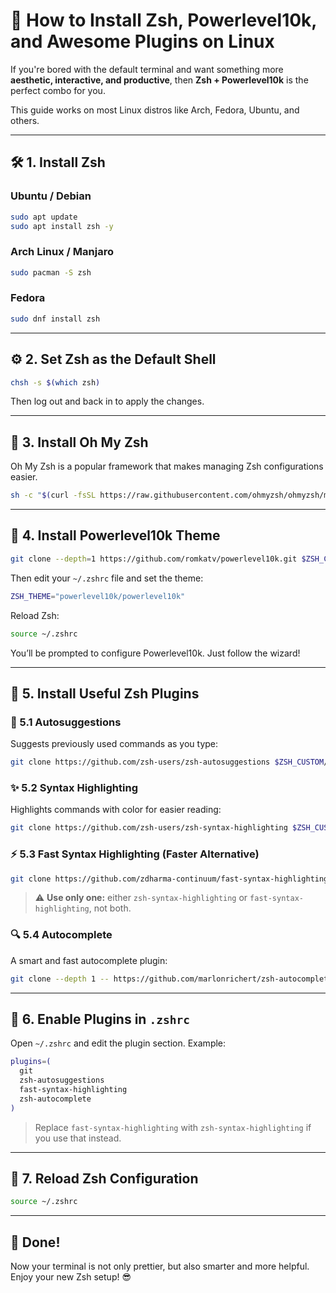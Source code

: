 
# 🚀 How to Install Zsh, Powerlevel10k, and Awesome Plugins on Linux

If you're bored with the default terminal and want something more **aesthetic, interactive, and productive**, then **Zsh + Powerlevel10k** is the perfect combo for you.

This guide works on most Linux distros like Arch, Fedora, Ubuntu, and others.

---

## 🛠️ 1. Install Zsh

### Ubuntu / Debian

```bash
sudo apt update
sudo apt install zsh -y
```

### Arch Linux / Manjaro

```bash
sudo pacman -S zsh
```

### Fedora

```bash
sudo dnf install zsh
```

---

## ⚙️ 2. Set Zsh as the Default Shell

```bash
chsh -s $(which zsh)
```

Then log out and back in to apply the changes.

---

## 🧪 3. Install Oh My Zsh

Oh My Zsh is a popular framework that makes managing Zsh configurations easier.

```bash
sh -c "$(curl -fsSL https://raw.githubusercontent.com/ohmyzsh/ohmyzsh/master/tools/install.sh)"
```

---

## 🎨 4. Install Powerlevel10k Theme

```bash
git clone --depth=1 https://github.com/romkatv/powerlevel10k.git $ZSH_CUSTOM/themes/powerlevel10k
```

Then edit your `~/.zshrc` file and set the theme:

```bash
ZSH_THEME="powerlevel10k/powerlevel10k"
```

Reload Zsh:

```bash
source ~/.zshrc
```

You’ll be prompted to configure Powerlevel10k. Just follow the wizard!

---

## 🔌 5. Install Useful Zsh Plugins

### 📘 5.1 Autosuggestions

Suggests previously used commands as you type:

```bash
git clone https://github.com/zsh-users/zsh-autosuggestions $ZSH_CUSTOM/plugins/zsh-autosuggestions
```

### ✨ 5.2 Syntax Highlighting

Highlights commands with color for easier reading:

```bash
git clone https://github.com/zsh-users/zsh-syntax-highlighting $ZSH_CUSTOM/plugins/zsh-syntax-highlighting
```

### ⚡ 5.3 Fast Syntax Highlighting (Faster Alternative)

```bash
git clone https://github.com/zdharma-continuum/fast-syntax-highlighting.git ${ZSH_CUSTOM:-$HOME/.oh-my-zsh/custom}/plugins/fast-syntax-highlighting
```

> ⚠️ **Use only one:** either `zsh-syntax-highlighting` or `fast-syntax-highlighting`, not both.

### 🔍 5.4 Autocomplete

A smart and fast autocomplete plugin:

```bash
git clone --depth 1 -- https://github.com/marlonrichert/zsh-autocomplete.git $ZSH_CUSTOM/plugins/zsh-autocomplete
```

---

## 🔧 6. Enable Plugins in `.zshrc`

Open `~/.zshrc` and edit the plugin section. Example:

```bash
plugins=(
  git
  zsh-autosuggestions
  fast-syntax-highlighting
  zsh-autocomplete
)
```

> Replace `fast-syntax-highlighting` with `zsh-syntax-highlighting` if you use that instead.

---

## 🔄 7. Reload Zsh Configuration

```bash
source ~/.zshrc
```

---

## 🏁 Done!

Now your terminal is not only prettier, but also smarter and more helpful. Enjoy your new Zsh setup! 😎
